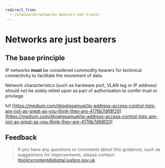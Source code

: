 ```yaml
---
redirect_from:
  - /standards/networks-bearers-not-trust/
---
```

# Networks are just bearers

## The base principle

IP networks **must** be considered commodity bearers for technical connectivity to facilitate the movement of data.

Network characteristics \(such as hardware port, VLAN tag or IP address\) should not be solely relied upon as part of authorisation to confer trust or privilege.

h/t [https://medium.com/@joelgsamuel/ip-address-access-control-lists-are-not-as-great-as-you-think-they-are-4176b7d68f20](https://medium.com/@joelgsamuel/ip-address-access-control-lists-are-not-as-great-as-you-think-they-are-4176b7d68f20)

## Feedback

> If you have any questions or comments about this guidance, such as suggestions for improvements, please contact: [itpolicycontent@digital.justice.gov.uk](mailto:itpolicycontent@digital.justice.gov.uk).

